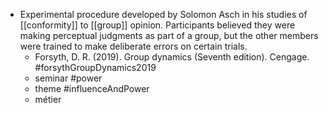 - Experimental procedure developed by Solomon Asch in his studies of [[conformity]] to [[group]] opinion. Participants believed they were making perceptual judgments as part of a group, but the other members were trained to make deliberate errors on certain trials.
	- Forsyth, D. R. (2019). Group dynamics (Seventh edition). Cengage. #forsythGroupDynamics2019
	- seminar #power
	- theme #influenceAndPower
	- métier